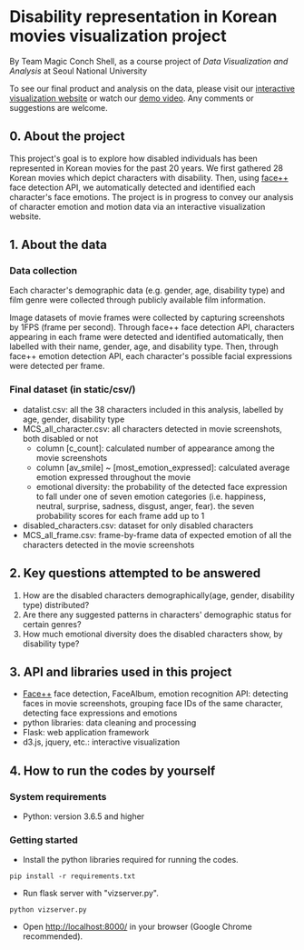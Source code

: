 
# Disability representation in Korean movies visualization project

By Team Magic Conch Shell, as a course project of *Data Visualization and Analysis* at Seoul National University

To see our final product and analysis on the data, please visit our [interactive visualization website](https://disability-in-korean-movies.herokuapp.com/) or watch our [demo video](https://youtu.be/3c733rlrjjw). Any comments or suggestions are welcome.

## 0. About the project
This project's goal is to explore how disabled individuals has been represented in Korean movies for the past 20 years. We first gathered 28 Korean movies which depict characters with disability. Then, using [face++](https://www.faceplusplus.com/) face detection API, we automatically detected and identified each character's face emotions. The project is in progress to convey our analysis of character emotion and motion data via an interactive visualization website.

## 1. About the data
### Data collection
Each character's demographic data (e.g. gender, age, disability type) and film genre were collected through publicly available film information.

Image datasets of movie frames were collected by capturing screenshots by 1FPS (frame per second). Through face++ face detection API, characters appearing in each frame were detected and identified automatically, then labelled with their name, gender, age, and disability type. Then, through face++ emotion detection API, each character's possible facial expressions were detected per frame.

### Final dataset (in static/csv/)
- datalist.csv: all the 38 characters included in this analysis, labelled by age, gender, disability type
- MCS_all_character.csv: all characters detected in movie screenshots, both disabled or not
	- column [c_count]: calculated number of appearance among the movie screenshots
	- column [av_smile] ~ [most_emotion_expressed]: calculated average emotion expressed throughout the movie
	- emotional diversity: the probability of the detected face expression to fall under one of seven emotion categories (i.e. happiness, neutral, surprise, sadness, disgust, anger, fear). the seven probability scores for each frame add up to 1
- disabled_characters.csv: dataset for only disabled characters
- MCS_all_frame.csv: frame-by-frame data of expected emotion of all the characters detected in the movie screenshots


## 2. Key questions attempted to be answered

 1. How are the disabled characters demographically(age, gender, disability type) distributed?
 2. Are there any suggested patterns in characters' demographic status for certain genres?
 3. How much emotional diversity does the disabled characters show, by disability type?

## 3. API and libraries used in this project
- [Face++](https://www.faceplusplus.com/) face detection, FaceAlbum, emotion recognition API: detecting faces in movie screenshots, grouping face IDs of the same character, detecting face expressions and emotions
- python libraries: data cleaning and processing
- Flask: web application framework
- d3.js, jquery, etc.: interactive visualization

## 4. How to run the codes by yourself
### System requirements
- Python: version 3.6.5 and higher

### Getting started
- Install the python libraries required for running the codes.
```
pip install -r requirements.txt
```
- Run flask server with "vizserver.py".
```
python vizserver.py
```
- Open [http://localhost:8000/](http://localhost:8000/) in your browser (Google Chrome recommended).
